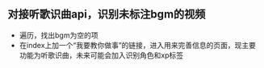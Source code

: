 ## 对接听歌识曲api，识别未标注bgm的视频
- 遍历，找出bgm为空的项
- 在index上加一个“我要教你做事”的链接，进入用来完善信息的页面，现主要功能为听歌识曲，未来可能会加入识别角色和xp标签
